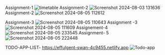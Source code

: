 Assignment-1 ![timetable](https://github.com/user-attachments/assets/7e307acc-2680-4f1c-b028-cd4deac39504)
Assignment-2 ![Screenshot 2024-08-03 131636](https://github.com/user-attachments/assets/760930a7-a3f7-49a5-9417-d4505b1003bb)
Assignment-2 ![Screenshot 2024-08-05 112612](https://github.com/user-attachments/assets/5460e012-16fc-4114-934a-53bc81a4c7e4)

Assignment-3 ![Screenshot 2024-08-05 110643](https://github.com/user-attachments/assets/b508248b-191d-4228-a493-eeb53cda3564)
Assignment -3 ![Screenshot 2024-08-05 111609](https://github.com/user-attachments/assets/8a4be16a-ebd1-43db-87db-bdfa9c59f33e)
Assignement-4 ![Screenshot 2024-08-05 233545](https://github.com/user-attachments/assets/b2578fb8-73ec-4526-8bbd-353a0af6a96b)
Assignment- 5 ![Screenshot 2024-08-05 222448](https://github.com/user-attachments/assets/a0420ac7-f2df-4bfb-a053-5a94327d7e5e)

TODO-APP-LIST- https://effulgent-swan-4c9455.netlify.app
![Todo-app](https://github.com/user-attachments/assets/fdbee1ea-5823-4474-a44b-af60b41b6a72)

